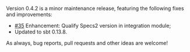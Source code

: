Version 0.4.2 is a minor maintenance release, featuring the following fixes and improvements:

* [#35](https://github.com/wix/accord/issues/35) Enhancement: Qualify Specs2 version in integration module;
* Updated to sbt 0.13.8.

As always, bug reports, pull requests and other ideas are welcome!
